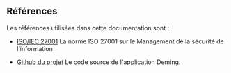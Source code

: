 ## Références

Les références utilisées dans cette documentation sont :


- [ISO/IEC 27001](https://www.iso.org/fr/isoiec-27001-information-security.html) La norme ISO 27001 sur le Management de la sécurité de l’information


- [Github du projet](https://github.com/dbarzin/deming) Le code source de l'application Deming.
